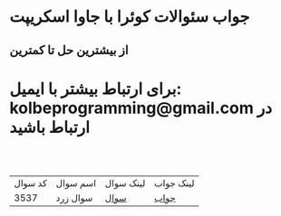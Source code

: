 <h1>جواب سئوالات کوئرا با جاوا اسکریپت</h1>
<h2>از بیشترین حل تا کمترین</h2>
<h1>برای ارتباط بیشتر با ایمیل: kolbeprogramming@gmail.com در ارتباط باشید</h1>
<br>
<br>
<table>
  <tr>
    <td>کد سوال</td>
    <td>اسم سوال</td>
    <td>لینک سوال</td>
    <td>لینک جواب</td>
  </tr>
  <tr>
    <td>
      3537
    </td>
    <td>
      سوال زرد
    </td>
    <td><a href="#">سوال</a></td>
    <td><a href="#">جواب</a></td>
  </tr>
</table>
